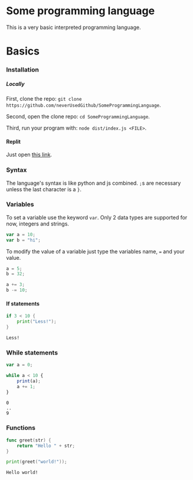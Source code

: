 # Some programming language

This is a very basic interpreted programming language.

# Basics

### Installation

##### Locally

First, clone the repo: `git clone https://github.com/neverUsedGithub/SomeProgrammingLanguage`.

Second, open the clone repo: `cd SomeProgrammingLanguage`.

Third, run your program with: `node dist/index.js <FILE>`.

#### Replit

Just open [this link](https://replit.com/github/neverUsedGithub/SomeProgrammingLanguage).

### Syntax

The language's syntax is like python and js combined. `;`s are necessary unless the last character is a `}`.

### Variables

To set a variable use the keyword `var`. Only 2 data types are supported for now, integers and strings.

```js
var a = 10;
var b = "hi";
```

To modify the value of a variable just type the variables name, `=` and your value.

```js
a = 5;
b = 32;

a += 3;
b -= 10;
```

#### If statements

```go
if 3 < 10 {
	print("Less!");
}
```
```
Less!
```
### While statements

```js
var a = 0;

while a < 10 {
	print(a);
	a += 1;
}
```
```
0
..
9
```
### Functions
```go
func greet(str) {
	return "Hello " + str;
}

print(greet("world!"));
```

```
Hello world!
```